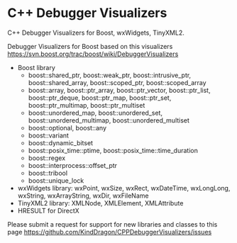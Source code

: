 C++ Debugger Visualizers
========================

C++ Debugger Visualizers for Boost, wxWidgets, TinyXML2.

Debugger Visualizers for Boost based on this visualizers https://svn.boost.org/trac/boost/wiki/DebuggerVisualizers

* Boost library
    * boost::shared_ptr, boost::weak_ptr, boost::intrusive_ptr, boost::shared_array, boost::scoped_ptr, boost::scoped_array 
    * boost::array, boost::ptr_array, boost::ptr_vector, boost::ptr_list, boost::ptr_deque, boost::ptr_map, boost::ptr_set, boost::ptr_multimap, boost::ptr_multiset
    * boost::unordered_map, boost::unordered_set, boost::unordered_multimap, boost::unordered_multiset
    * boost::optional, boost::any
    * boost::variant
    * boost::dynamic_bitset
    * boost::posix_time::ptime, boost::posix_time::time_duration
    * boost::regex
    * boost::interprocess::offset_ptr
    * boost::tribool
    * boost::unique_lock
* wxWidgets library: wxPoint, wxSize, wxRect, wxDateTime, wxLongLong, wxString, wxArrayString, wxDir, wxFileName
* TinyXML2 library: XMLNode, XMLElement, XMLAttribute
* HRESULT for DirectX

Please submit a request for support for new libraries and classes to this page https://github.com/KindDragon/CPPDebuggerVisualizers/issues